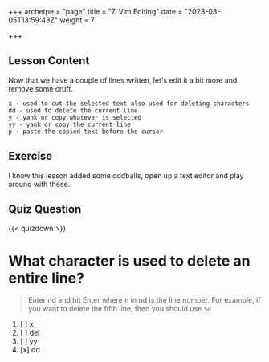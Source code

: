 +++
archetpe = "page"
title = "7. Vim Editing"
date = "2023-03-05T13:59:43Z"
weight = 7

+++

## Lesson Content

Now that we have a couple of lines written, let's edit it a bit more and remove some cruft.

```
x - used to cut the selected text also used for deleting characters
dd - used to delete the current line
y - yank or copy whatever is selected
yy - yank or copy the current line
p - paste the copied text before the cursor
```

## Exercise

I know this lesson added some oddballs, open up a text editor and play around with these.

## Quiz Question 

{{< quizdown >}}

# What character is used to delete an entire line?

> Enter nd and hit Enter where n in nd is the line number. For example, if you want to delete the fifth line, then you should use ``` 5d ```

1. [ ] x
2. [ ] del
3. [ ] yy
4. [x] dd